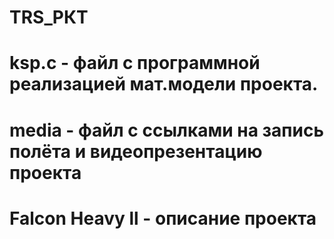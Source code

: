 #  TRS_РКТ


# ksp.c - файл с программной реализацией мат.модели проекта. 
# media - файл с ссылками на запись полёта и видеопрезентацию проекта
# Falcon Heavy ll - описание проекта 
